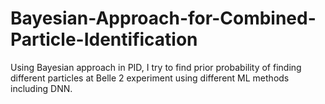 # Bayesian-Approach-for-Combined-Particle-Identification
Using Bayesian approach in PID, I try to find prior probability of finding different particles at Belle 2 experiment using different ML methods including DNN.
